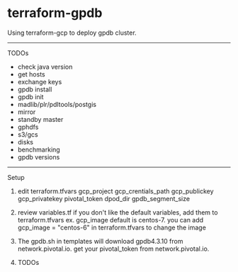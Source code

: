 # terraform-gpdb
Using terraform-gcp to deploy gpdb cluster.

---
TODOs
 - check java version
 - get hosts
 - exchange keys
 - gpdb install
 - gpdb init
 - madlib/plr/pdltools/postgis
 - mirror
 - standby master
 - gphdfs
 - s3/gcs
 - disks
 - benchmarking
 - gpdb versions

---
Setup
 1. edit terraform.tfvars
    gcp_project
    gcp_crentials_path
    gcp_publickey
    gcp_privatekey
    pivotal_token
    dpod_dir
    gpdb_segment_size
    
 2. review variables.tf
    if you don't like the default variables, add them to terraform.tfvars
    ex. gcp_image default is centos-7. you can add gcp_image = "centos-6" in terraform.tfvars to change the image
    
 3. The gpdb.sh in templates will download gpdb4.3.10 from network.pivotal.io.  get your pivotal_token from network.pivotal.io.
 
 4. TODOs

